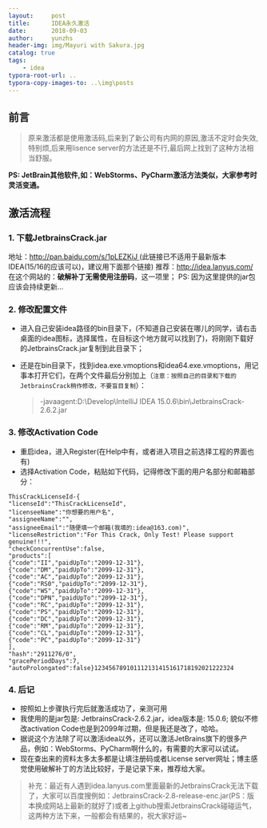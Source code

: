 ```yaml
---
layout:     post
title:      IDEA永久激活
date:       2018-09-03
author:     yunzhs
header-img: img/Mayuri with Sakura.jpg
catalog: true
tags:
    - idea
typora-root-url: ..
typora-copy-images-to: ..\img\posts
---
```


## 前言

> 原来激活都是使用激活码,后来到了新公司有内网的原因,激活不定时会失效,特别烦,后来用lisence server的方法还是不行,最后网上找到了这种方法相当舒服。

**PS: JetBrain其他软件,如：WebStorms、PyCharm激活方法类似，大家参考时灵活变通。**

## 激活流程

### 1. 下载JetbrainsCrack.jar

地址：[http://pan.baidu.com/s/1pLEZKiJ ](http://pan.baidu.com/s/1pLEZKiJ)(此链接已不适用于最新版本IDEA(15/16的应该可以)，建议用下面那个链接) 
推荐：<http://idea.lanyus.com/> 
在这个网站的：**破解补丁无需使用注册码**，这一项里； 
PS: 因为这里提供的jar包应该会持续更新…

### 2. 修改配置文件

- 进入自己安装idea路径的bin目录下，(不知道自己安装在哪儿的同学，请右击桌面的idea图标，选择属性，在目标这个地方就可以找到了)，将刚刚下载好的JetbrainsCrack.jar复制到此目录下；

- 还是在bin目录下，找到idea.exe.vmoptions和idea64.exe.vmoptions，用记事本打开它们，在两个文件最后分别加上（`注意：按照自己的目录和下载的JetbrainsCrack稍作修改，不要盲目复制`）：

  > -javaagent:D:\Develop\IntelliJ IDEA 15.0.6\bin\JetbrainsCrack-2.6.2.jar

### 3. 修改Activation Code

- 重启idea，进入Register(在Help中有，或者进入项目之前选择工程的界面也有)
- 选择Activation Code，粘贴如下代码，记得修改下面的用户名部分和邮箱部分：

```
ThisCrackLicenseId-{
"licenseId":"ThisCrackLicenseId",
"licenseeName":"你想要的用户名",
"assigneeName":"",
"assigneeEmail":"随便填一个邮箱(我填的:idea@163.com)",
"licenseRestriction":"For This Crack, Only Test! Please support genuine!!!",
"checkConcurrentUse":false,
"products":[
{"code":"II","paidUpTo":"2099-12-31"},
{"code":"DM","paidUpTo":"2099-12-31"},
{"code":"AC","paidUpTo":"2099-12-31"},
{"code":"RS0","paidUpTo":"2099-12-31"},
{"code":"WS","paidUpTo":"2099-12-31"},
{"code":"DPN","paidUpTo":"2099-12-31"},
{"code":"RC","paidUpTo":"2099-12-31"},
{"code":"PS","paidUpTo":"2099-12-31"},
{"code":"DC","paidUpTo":"2099-12-31"},
{"code":"RM","paidUpTo":"2099-12-31"},
{"code":"CL","paidUpTo":"2099-12-31"},
{"code":"PC","paidUpTo":"2099-12-31"}
],
"hash":"2911276/0",
"gracePeriodDays":7,
"autoProlongated":false}123456789101112131415161718192021222324
```

### 4. 后记

- 按照如上步骤执行完后就激活成功了，亲测可用
- 我使用的是jar包是: JetbrainsCrack-2.6.2.jar，idea版本是: 15.0.6; 貌似不修改activation Code也是到2099年过期，但是我还是改了，哈哈。
- 据说这个方法除了可以激活idea以外，还可以激活JetBrains旗下的很多产品，例如：WebStorms、PyCharm啊什么的，有需要的大家可以试试。
- 现在查出来的资料太多太多都是让填注册码或者License server网址；博主感觉使用破解补丁的方法比较好，于是记录下来，推荐给大家。

> 补充：最近有人遇到idea.lanyus.com里面最新的JetbrainsCrack无法下载了，大家可以百度搜例如：JetbrainsCrack-2.8-release-enc.jar(PS：版本换成网站上最新的就好了)或者上github搜索JetbrainsCrack碰碰运气，这两种方法下来，一般都会有结果的，祝大家好运~